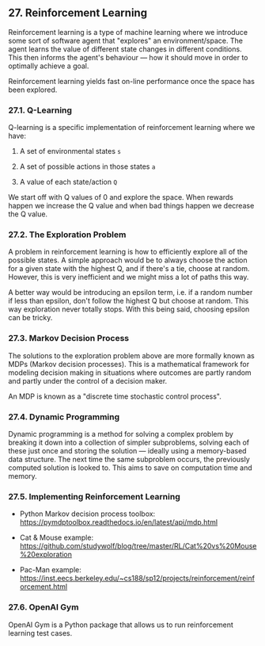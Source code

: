 ## 27. Reinforcement Learning

Reinforcement learning is a type of machine learning where we introduce some sort of software agent that "explores" an environment/space. The agent learns the value of different state changes in different conditions. This then informs the agent's behaviour — how it should move in order to optimally achieve a goal.

Reinforcement learning yields fast on-line performance once the space has been explored.

### 27.1. Q-Learning

Q-learning is a specific implementation of reinforcement learning where we have:

1. A set of environmental states `s`

2. A set of possible actions in those states `a`

3. A value of each state/action `Q`

We start off with Q values of 0 and explore the space. When rewards happen we increase the Q value and when bad things happen we decrease the Q value.

### 27.2. The Exploration Problem

A problem in reinforcement learning is how to efficiently explore all of the possible states. A simple approach would be to always choose the action for a given state with the highest Q, and if there's a tie, choose at random. However, this is very inefficient and we might miss a lot of paths this way.

A better way would be introducing an epsilon term, i.e. if a random number if less than epsilon, don't follow the highest Q but choose at random. This way exploration never totally stops. With this being said, choosing epsilon can be tricky.

### 27.3. Markov Decision Process

The solutions to the exploration problem above are more formally known as MDPs (Markov decision processes). This is a mathematical framework for modeling decision making in situations where outcomes are partly random and partly under the control of a decision maker.

An MDP is known as a "discrete time stochastic control process".

### 27.4. Dynamic Programming

Dynamic programming is a method for solving a complex problem by breaking it down into a collection of simpler subproblems, solving each of these just once and storing the solution — ideally using a memory-based data structure. The next time the same subproblem occurs, the previously computed solution is looked to. This aims to save on computation time and memory.

### 27.5. Implementing Reinforcement Learning

- Python Markov decision process toolbox: https://pymdptoolbox.readthedocs.io/en/latest/api/mdp.html

- Cat & Mouse example: https://github.com/studywolf/blog/tree/master/RL/Cat%20vs%20Mouse%20exploration

- Pac-Man example: https://inst.eecs.berkeley.edu/~cs188/sp12/projects/reinforcement/reinforcement.html

### 27.6. OpenAI Gym

OpenAI Gym is a Python package that allows us to run reinforcement learning test cases.
